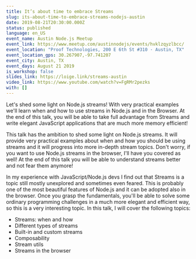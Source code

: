 ```yaml
---
title: It’s about time to embrace Streams
slug: its-about-time-to-embrace-streams-nodejs-austin
date: 2019-08-21T20:30:00.000Z
status: published
language: en_US
event_name: Austin Node.js Meetup
event_link: https://www.meetup.com/austinnodejs/events/hvklzqyzlbcc/
event_location: "Proof Technologies, 200 E 6th St #310 · Austin, TX"
event_location_gps: 30.267907,-97.741207
event_city: Austin, TX
event_days: August 21 2019
is_workshop: false
slides_link: https://loige.link/streams-austin
video_link: https://www.youtube.com/watch?v=FgRMr2pezks
with: []
---
```


Let's shed some light on Node.js streams! With very practical examples we'll learn when and how to use streams in Node.js and in the Browser. At the end of this talk, you will be able to take full advantage from Streams and write elegant JavaScript applications that are much more memory efficient!

This talk has the ambition to shed some light on Node.js streams. It will provide very practical examples about when and how you should be using streams and it will progress into more in-depth stream topics. Don't worry, if you want to use Node.js streams in the browser, I'll have you covered as well! At the end of this talk you will be able to understand streams better and not fear them anymore!

In my experience with JavaScript/Node.js devs I find out that Streams is a topic still mostly unexplored and sometimes even feared. This is probably one of the most beautiful features of Node.js and it can be adopted also in the browser. Once you grasp the fundamentals, you'll be able to solve some ordinary programming challenges in a much more elegant and efficient way, so this is a very interesting topic. In this talk, I will cover the following topics:

- Streams: when and how
- Different types of streams
- Built-in and custom streams
- Composability
- Stream utils
- Streams in the browser

